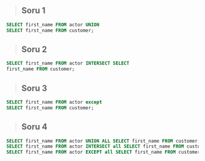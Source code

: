 > ## Soru 1
```SQL
SELECT first_name FROM actor UNION
SELECT first_name FROM customer;

```

> ## Soru 2
```SQL
SELECT first_name FROM actor INTERSECT SELECT
first_name FROM customer;

```

> ## Soru 3
```SQL
SELECT first_name FROM actor except
SELECT first_name FROM customer;

```

> ## Soru 4
```SQL
SELECT first_name FROM actor UNION ALL SELECT first_name FROM customer;
SELECT first_name FROM actor INTERSECT all SELECT first_name FROM customer;
SELECT first_name FROM actor EXCEPT all SELECT first_name FROM customer;

```




